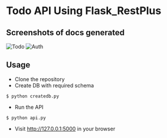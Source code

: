 # Todo API Using Flask_RestPlus
## Screenshots of docs generated
![Todo](./docs/static/Screnshot1.png?raw=true)
![Auth](./docs/static/Screnshot2.png?raw=true)

## Usage
* Clone the repository
* Create DB with required schema
```
$ python createdb.py
```
* Run the API
```
$ python api.py
```
* Visit http://127.0.0.1:5000 in your browser
